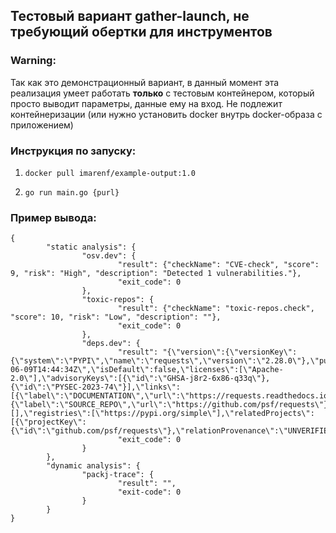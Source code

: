 ## Тестовый вариант gather-launch, не требующий обертки для инструментов

### Warning:

Так как это демонстрационный вариант, в данный момент эта реализация умеет работать __только__ с тестовым контейнером, который просто выводит параметры, данные ему на вход.
Не подлежит контейнеризации (или нужно установить docker внутрь docker-образа с приложением)

### Инструкция по запуску:

1. `docker pull imarenf/example-output:1.0`

2. `go run main.go {purl}`

### Пример вывода:

```
{
        "static analysis": { 
                "osv.dev": {
                        "result": {"checkName": "CVE-check", "score": 9, "risk": "High", "description": "Detected 1 vulnerabilities."},
                        "exit_code": 0
                },
                "toxic-repos": {
                        "result": {"checkName": "toxic-repos.check", "score": 10, "risk": "Low", "description": ""},
                        "exit_code": 0
                },
                "deps.dev": {
                        "result": "{\"version\":{\"versionKey\":{\"system\":\"PYPI\",\"name\":\"requests\",\"version\":\"2.28.0\"},\"purl\":\"pkg:pypi/requests@2.28.0\",\"publishedAt\":\"2022-06-09T14:44:34Z\",\"isDefault\":false,\"licenses\":[\"Apache-2.0\"],\"advisoryKeys\":[{\"id\":\"GHSA-j8r2-6x86-q33q\"},{\"id\":\"PYSEC-2023-74\"}],\"links\":[{\"label\":\"DOCUMENTATION\",\"url\":\"https://requests.readthedocs.io\"},{\"label\":\"SOURCE_REPO\",\"url\":\"https://github.com/psf/requests\"}],\"slsaProvenances\":[],\"registries\":[\"https://pypi.org/simple\"],\"relatedProjects\":[{\"projectKey\":{\"id\":\"github.com/psf/requests\"},\"relationProvenance\":\"UNVERIFIED_METADATA\",\"relationType\":\"SOURCE_REPO\"}]}}",
                        "exit_code": 0
                }
        },
        "dynamic analysis": {
                "packj-trace": {
                        "result": "",
                        "exit-code": 0
                }
        }
}
```

